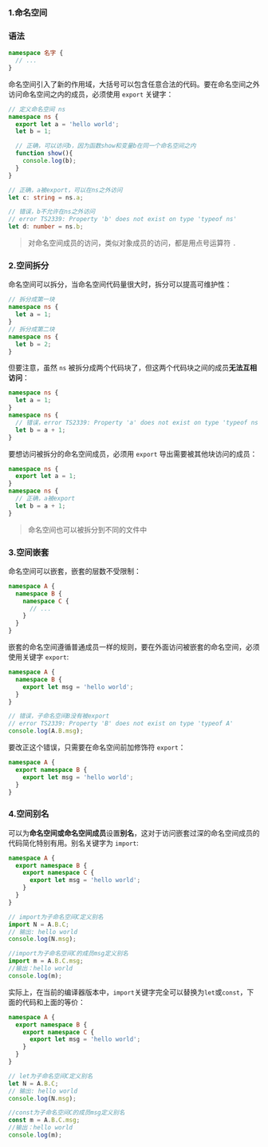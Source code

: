 ### 1.命名空间

### 语法

```typescript
namespace 名字 {
  // ...
}
```

命名空间引入了新的作用域，大括号可以包含任意合法的代码。要在命名空间之外访问命名空间之内的成员，必须使用 `export` 关键字：

```typescript
// 定义命名空间 ns
namespace ns {
  export let a = 'hello world';
  let b = 1;

  // 正确，可以访问b，因为函数show和变量b在同一个命名空间之内
  function show(){
    console.log(b);
  }
}

// 正确，a被export，可以在ns之外访问
let c: string = ns.a;

// 错误，b不允许在ns之外访问
// error TS2339: Property 'b' does not exist on type 'typeof ns'
let d: number = ns.b;
```

> 对命名空间成员的访问，类似对象成员的访问，都是用点号运算符 `.`



### 2.空间拆分

命名空间可以拆分，当命名空间代码量很大时，拆分可以提高可维护性：

```typescript
// 拆分成第一块
namespace ns {
  let a = 1;
}
// 拆分成第二块
namespace ns {
  let b = 2;
}
```

但要注意，虽然 `ns` 被拆分成两个代码块了，但这两个代码块之间的成员**无法互相访问**：

```typescript
namespace ns {
  let a = 1;
}
namespace ns {
  // 错误，error TS2339: Property 'a' does not exist on type 'typeof ns'
  let b = a + 1;
}
```

要想访问被拆分的命名空间成员，必须用 `export` 导出需要被其他块访问的成员：

```typescript
namespace ns {
  export let a = 1;
}
namespace ns {
  // 正确，a被export
  let b = a + 1;
}
```

> 命名空间也可以被拆分到不同的文件中



### 3.空间嵌套

命名空间可以嵌套，嵌套的层数不受限制：

```typescript
namespace A {
  namespace B {
    namespace C {
      // ...
    }
  }
}
```

嵌套的命名空间遵循普通成员一样的规则，要在外面访问被嵌套的命名空间，必须使用关键字 `export`:

```typescript
namespace A {
  namespace B {
    export let msg = 'hello world';
  }
}

// 错误，子命名空间B没有被export
// error TS2339: Property 'B' does not exist on type 'typeof A'
console.log(A.B.msg);
```

要改正这个错误，只需要在命名空间前加修饰符 `export`：

```typescript
namespace A {
  export namespace B {
    export let msg = 'hello world';
  }
}
```



### 4.空间别名

可以为**命名空间或命名空间成员**设置**别名**，这对于访问嵌套过深的命名空间成员的代码简化特别有用。别名关键字为 `import`:


```typescript
namespace A {
  export namespace B {
    export namespace C {
      export let msg = 'hello world';
    }
  }
}

// import为子命名空间C定义别名
import N = A.B.C;
// 输出: hello world
console.log(N.msg);

//import为子命名空间C的成员msg定义别名
import m = A.B.C.msg;
//输出：hello world
console.log(m);
```

实际上，在当前的编译器版本中，`import`关键字完全可以替换为`let`或`const`，下面的代码和上面的等价：

```typescript
namespace A {
  export namespace B {
    export namespace C {
      export let msg = 'hello world';
    }
  }
}

// let为子命名空间C定义别名
let N = A.B.C;
// 输出: hello world
console.log(N.msg);

//const为子命名空间C的成员msg定义别名
const m = A.B.C.msg;
//输出：hello world
console.log(m);
```